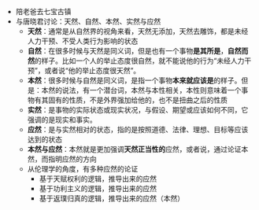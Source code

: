 - 陪老爸去七宝古镇
- 与唐晓君讨论：天然、自然、本然、实然与应然
	- **天然**：通常是从自然界的视角来看，天然无添加，天然去雕饰，都是未经人力干预、不受人类行为影响的状态
	- **自然**：在很多时候与天然是同义词，但是也有一个事物**是其所是**，**自然而然**的样子。比如一个人的举止态度很自然，就不能说他的行为“未经人力干预”，或者说“他的举止态度很天然”。
	- **本然**：很多时候与自然是同义词，是指一个事物**本来就应该是**的样子。但是：本然的说法，有一个潜台词，本然与本性相关，本性则意味着一个事物有其固有的性质，不是外界强加给他的，也不是扭曲之后的性质
	- **实然**：是事物的实际状态或现实状况，与假设、期望或应该如何不同，它强调的是现实和事实。
	- **应然**：是与实然相对的状态，指的是按照道德、法律、理想、目标等应该达到的状态
	- **本然与应然**：本然就是更加强调**天然正当性的**应然，或者说，通过论证本然，而指明应然的方向
	- 从伦理学的角度，有多种应然的论证
		- 基于天赋权利的逻辑，推导出来的应然
		- 基于功利主义的逻辑，推导出来的应然
		- 基于返璞归真的逻辑，推导出来的应然（本然）